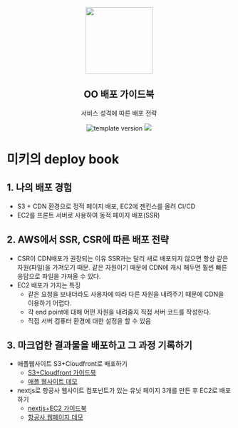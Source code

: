 <p align="middle" >
  <img width="150px;" src="https://upload.wikimedia.org/wikipedia/commons/thumb/9/93/Amazon_Web_Services_Logo.svg/1200px-Amazon_Web_Services_Logo.svg.png"/>
</p>
<h2 align="middle">OO 배포 가이드북</h2>
<p align="middle">서비스 성격에 따른 배포 전략</p>
<p align="middle">
  <img src="https://img.shields.io/badge/version-1.0.0-blue?style=flat-square" alt="template version"/>
  <img src="https://img.shields.io/badge/license-MIT-brightgreen.svg?style=flat-square"/>
</p>

# 미키의 deploy book

## 1. 나의 배포 경험

- S3 + CDN 환경으로 정적 페이지 배포, EC2에 젠킨스를 올려 CI/CD
- EC2를 프론트 서버로 사용하여 동적 페이지 배포(SSR)

## 2. AWS에서 SSR, CSR에 따른 배포 전략

- CSR이 CDN배포가 권장되는 이유
  SSR과는 달리 새로 배포되지 않으면 항상 같은 자원(파일)을 가져오기 때문.
  같은 자원이기 때문에 CDN에 캐시 해두면 훨씬 빠른 응답으로 파일을 가져올 수 있다.
- EC2 배포가 가지는 특징
  - 같은 요청을 보내더라도 사용자에 따라 다른 자원을 내려주기 때문에 CDN을 이용하기 어렵다.
  - 각 end point에 대해 어떤 자원을 내려줄지 직접 서버 코드를 작성한다.
  - 직접 서버 컴퓨터 환경에 대한 설정을 할 수 있음

## 3. 마크업한 결과물을 배포하고 그 과정 기록하기

- 애플웹사이트 S3+Cloudfront로 배포하기
  - [S3+Cloudfront 가이드북](https://empty-pufferfish-2ac.notion.site/990b7c95256347619ce80c5fcb516ff7)
  - [애플 웹사이트 데모](https://d14vkr4j9ey00k.cloudfront.net/)
- nextjs로 항공사 웹사이트 컴포넌트가 있는 유닛 페이지 3개를 만든 후 EC2로 배포하기
  - [nextjs+EC2 가이드북](https://empty-pufferfish-2ac.notion.site/SSR-By-1f9b7dfa2c914ba099963383f2f9c49a)
  - [항공사 웹페이지 데모](http://ec2-54-180-102-170.ap-northeast-2.compute.amazonaws.com/)
